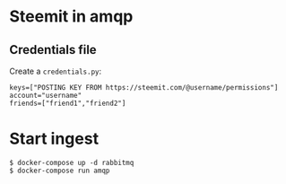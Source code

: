 # Steemit in amqp

## Credentials file

Create a `credentials.py`:

```
keys=["POSTING KEY FROM https://steemit.com/@username/permissions"]
account="username"
friends=["friend1","friend2"]
```

# Start ingest

```
$ docker-compose up -d rabbitmq
$ docker-compose run amqp
```

